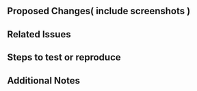 <!-- Your Pull Request name should start with one of the following tags
  feat: Adding a new feature
  refactor: A code change that doesn't change behavior (it doesn't add anything and doesn't fix anything)
  fix: For bug fixes that affect the end-user
  chore: For small tasks
  docs: For documentation
  ci: For updating CI configuration
  test: For adding tests
-->



## Proposed Changes( include screenshots )
<!-- Please provide a brief description of the changes made in this pull request. -->

## Related Issues
<!-- List any related issues or tickets that this pull request addresses. -->

## Steps to test or reproduce
<!-- Mention how you would reproduce the bug if not mentioned on the issue page already. Also mention which screens are going to have the changes if applicable -->

## Additional Notes
<!-- Add any additional notes or context about the changes made in this pull request. -->
